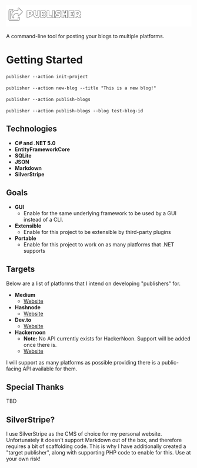 ![Publisher Logo](https://github.com/LoveDuckie/publisher/blob/main/logos/png/publisher.png?raw=true)

A command-line tool for posting your blogs to multiple platforms.

# Getting Started

```publisher --action init-project```

```publisher --action new-blog --title "This is a new blog!"```

```publisher --action publish-blogs```

```publisher --action publish-blogs --blog test-blog-id```

## Technologies

* **C# and .NET 5.0**
* **EntityFrameworkCore**
* **SQLite**
* **JSON**
* **Markdown**
* **SilverStripe**

## Goals
* **GUI**
   * Enable for the same underlying framework to be used by a GUI instead of a CLI.  
* **Extensible**
   * Enable for this project to be extensible by third-party plugins
* **Portable**
   * Enable for this project to work on as many platforms that .NET supports 

## Targets
Below are a list of platforms that I intend on developing "publishers" for.

* **Medium**
    * [Website](http://medium.com/)
* **Hashnode**
    * [Website](https://hashnode.com/)
* **Dev.to**
    * [Website](https://dev.to/) 
* **Hackernoon**
    * **Note:** No API currently exists for HackerNoon. Support will be added once there is.
    * [Website](https://hackernoon.com/)

I will support as many platforms as possible providing there is a public-facing API available for them.

## Special Thanks

TBD

## SilverStripe?

I use SilverStripe as the CMS of choice for my personal website. Unfortunately it doesn't support Markdown out of the box, and therefore requires a bit of scaffolding code. This is why I have additionally created a "target publisher", along with supporting PHP code to enable for this. Use at your own risk!
